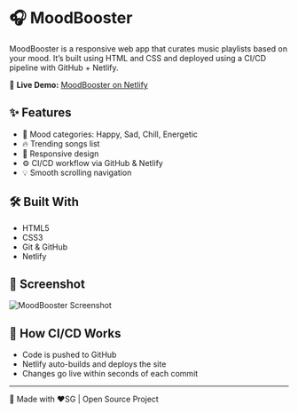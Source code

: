 
# 🎧 MoodBooster

MoodBooster is a responsive web app that curates music playlists based on your mood. It’s built using HTML and CSS and deployed using a CI/CD pipeline with GitHub + Netlify.

🔗 **Live Demo:** [MoodBooster on Netlify](https://6856c999e037d5fed9ff95b0--willowy-puppy-dc428e.netlify.app/)

## ✨ Features

- 🎵 Mood categories: Happy, Sad, Chill, Energetic
- 🔥 Trending songs list
- 📱 Responsive design
- ⚙️ CI/CD workflow via GitHub & Netlify
- 💡 Smooth scrolling navigation

## 🛠 Built With

- HTML5
- CSS3
- Git & GitHub
- Netlify

## 📸 Screenshot

![MoodBooster Screenshot](put-a-screenshot-link-here)

## 🚀 How CI/CD Works

- Code is pushed to GitHub
- Netlify auto-builds and deploys the site
- Changes go live within seconds of each commit

---

📌 Made with ❤️SG | Open Source Project
